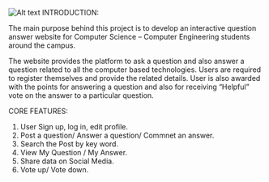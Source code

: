 ![Alt text](https://pbs.twimg.com/media/C4pQSA5WcAA4Oyy.jpg
 "Optional title")
INTRODUCTION:

The main purpose behind this project is to develop an interactive question answer website for Computer Science – Computer Engineering students around the campus.

The website provides the platform to ask a question and also answer a question related to all the computer based technologies. Users are required to register themselves and provide the related details. User is also awarded with the points for answering a question and also for receiving “Helpful” vote on the answer to a particular question. 


CORE FEATURES:

1. User Sign up, log in, edit profile.
2. Post a question/ Answer a question/ Commnet an answer.
3. Search the Post by key word.
4. View My Question / My Answer.
5. Share data on Social Media.
6. Vote up/ Vote down.
